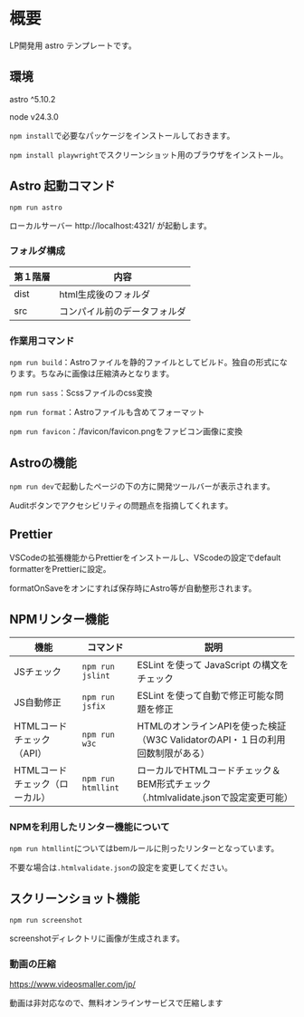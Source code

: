 # 概要

LP開発用 astro テンプレートです。

## 環境

astro ^5.10.2

node v24.3.0

`npm install`で必要なパッケージをインストールしておきます。

`npm install playwright`でスクリーンショット用のブラウザをインストール。

## Astro 起動コマンド

`npm run astro`

ローカルサーバー http://localhost:4321/ が起動します。

### フォルダ構成

| 第１階層 | 内容                         |
| -------- | ---------------------------- |
| dist     | html生成後のフォルダ         |
| src      | コンパイル前のデータフォルダ |

### 作業用コマンド

`npm run build`：Astroファイルを静的ファイルとしてビルド。独自の形式になります。ちなみに画像は圧縮済みとなります。

`npm run sass`：Scssファイルのcss変換

`npm run format`：Astroファイルも含めてフォーマット

`npm run favicon`：/favicon/favicon.pngをファビコン画像に変換

## Astroの機能

`npm run dev`で起動したページの下の方に開発ツールバーが表示されます。

Auditボタンでアクセシビリティの問題点を指摘してくれます。

## Prettier

VSCodeの拡張機能からPrettierをインストールし、VScodeの設定でdefault formatterをPrettierに設定。

formatOnSaveをオンにすれば保存時にAstro等が自動整形されます。

## NPMリンター機能

| 機能                           | コマンド           | 説明                                                                              |
| ------------------------------ | ------------------ | --------------------------------------------------------------------------------- |
| JSチェック                     | `npm run jslint`   | ESLint を使って JavaScript の構文をチェック                                       |
| JS自動修正                     | `npm run jsfix`    | ESLint を使って自動で修正可能な問題を修正                                         |
| HTMLコードチェック（API）      | `npm run w3c`      | HTMLのオンラインAPIを使った検証（W3C ValidatorのAPI・１日の利用回数制限がある）   |
| HTMLコードチェック（ローカル） | `npm run htmllint` | ローカルでHTMLコードチェック＆BEM形式チェック（.htmlvalidate.jsonで設定変更可能） |

### NPMを利用したリンター機能について

`npm run htmllint`についてはbemルールに則ったリンターとなっています。

不要な場合は`.htmlvalidate.json`の設定を変更してください。

## スクリーンショット機能

```
npm run screenshot
```

screenshotディレクトリに画像が生成されます。

### 動画の圧縮

https://www.videosmaller.com/jp/

動画は非対応なので、無料オンラインサービスで圧縮します

